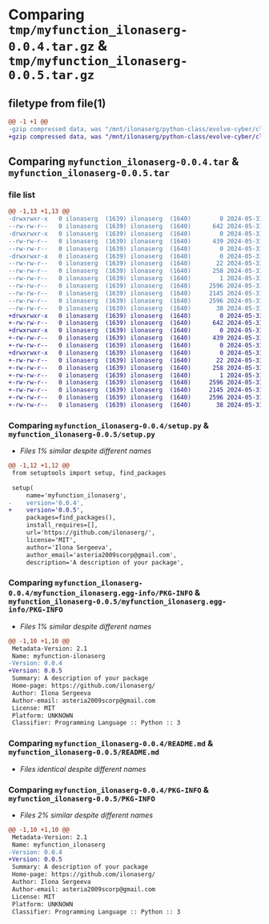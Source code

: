 # Comparing `tmp/myfunction_ilonaserg-0.0.4.tar.gz` & `tmp/myfunction_ilonaserg-0.0.5.tar.gz`

## filetype from file(1)

```diff
@@ -1 +1 @@
-gzip compressed data, was "/mnt/ilonaserg/python-class/evolve-cyber/class5/dist/tmp2adpkxac/myfunction_ilonaserg-0.0.4.tar", last modified: Fri May 31 23:32:00 2024, max compression
+gzip compressed data, was "/mnt/ilonaserg/python-class/evolve-cyber/class5/dist/tmpwq1r2puh/myfunction_ilonaserg-0.0.5.tar", last modified: Fri May 31 23:37:10 2024, max compression
```

## Comparing `myfunction_ilonaserg-0.0.4.tar` & `myfunction_ilonaserg-0.0.5.tar`

### file list

```diff
@@ -1,13 +1,13 @@
-drwxrwxr-x   0 ilonaserg  (1639) ilonaserg  (1640)        0 2024-05-31 23:32:00.000000 myfunction_ilonaserg-0.0.4/
--rw-rw-r--   0 ilonaserg  (1639) ilonaserg  (1640)      642 2024-05-31 23:31:47.000000 myfunction_ilonaserg-0.0.4/setup.py
-drwxrwxr-x   0 ilonaserg  (1639) ilonaserg  (1640)        0 2024-05-31 23:32:00.000000 myfunction_ilonaserg-0.0.4/myfunctions_ilonaserg/
--rw-rw-r--   0 ilonaserg  (1639) ilonaserg  (1640)      439 2024-05-31 22:51:19.000000 myfunction_ilonaserg-0.0.4/myfunctions_ilonaserg/math.py
--rw-rw-r--   0 ilonaserg  (1639) ilonaserg  (1640)        0 2024-05-31 22:45:01.000000 myfunction_ilonaserg-0.0.4/myfunctions_ilonaserg/__init__.py
-drwxrwxr-x   0 ilonaserg  (1639) ilonaserg  (1640)        0 2024-05-31 23:32:00.000000 myfunction_ilonaserg-0.0.4/myfunction_ilonaserg.egg-info/
--rw-rw-r--   0 ilonaserg  (1639) ilonaserg  (1640)       22 2024-05-31 23:32:00.000000 myfunction_ilonaserg-0.0.4/myfunction_ilonaserg.egg-info/top_level.txt
--rw-rw-r--   0 ilonaserg  (1639) ilonaserg  (1640)      258 2024-05-31 23:32:00.000000 myfunction_ilonaserg-0.0.4/myfunction_ilonaserg.egg-info/SOURCES.txt
--rw-rw-r--   0 ilonaserg  (1639) ilonaserg  (1640)        1 2024-05-31 23:32:00.000000 myfunction_ilonaserg-0.0.4/myfunction_ilonaserg.egg-info/dependency_links.txt
--rw-rw-r--   0 ilonaserg  (1639) ilonaserg  (1640)     2596 2024-05-31 23:32:00.000000 myfunction_ilonaserg-0.0.4/myfunction_ilonaserg.egg-info/PKG-INFO
--rw-rw-r--   0 ilonaserg  (1639) ilonaserg  (1640)     2145 2024-05-31 23:22:22.000000 myfunction_ilonaserg-0.0.4/README.md
--rw-rw-r--   0 ilonaserg  (1639) ilonaserg  (1640)     2596 2024-05-31 23:32:00.000000 myfunction_ilonaserg-0.0.4/PKG-INFO
--rw-rw-r--   0 ilonaserg  (1639) ilonaserg  (1640)       38 2024-05-31 23:32:00.000000 myfunction_ilonaserg-0.0.4/setup.cfg
+drwxrwxr-x   0 ilonaserg  (1639) ilonaserg  (1640)        0 2024-05-31 23:37:10.000000 myfunction_ilonaserg-0.0.5/
+-rw-rw-r--   0 ilonaserg  (1639) ilonaserg  (1640)      642 2024-05-31 23:36:57.000000 myfunction_ilonaserg-0.0.5/setup.py
+drwxrwxr-x   0 ilonaserg  (1639) ilonaserg  (1640)        0 2024-05-31 23:37:10.000000 myfunction_ilonaserg-0.0.5/myfunctions_ilonaserg/
+-rw-rw-r--   0 ilonaserg  (1639) ilonaserg  (1640)      439 2024-05-31 22:51:19.000000 myfunction_ilonaserg-0.0.5/myfunctions_ilonaserg/math.py
+-rw-rw-r--   0 ilonaserg  (1639) ilonaserg  (1640)        0 2024-05-31 22:45:01.000000 myfunction_ilonaserg-0.0.5/myfunctions_ilonaserg/__init__.py
+drwxrwxr-x   0 ilonaserg  (1639) ilonaserg  (1640)        0 2024-05-31 23:37:09.000000 myfunction_ilonaserg-0.0.5/myfunction_ilonaserg.egg-info/
+-rw-rw-r--   0 ilonaserg  (1639) ilonaserg  (1640)       22 2024-05-31 23:37:09.000000 myfunction_ilonaserg-0.0.5/myfunction_ilonaserg.egg-info/top_level.txt
+-rw-rw-r--   0 ilonaserg  (1639) ilonaserg  (1640)      258 2024-05-31 23:37:09.000000 myfunction_ilonaserg-0.0.5/myfunction_ilonaserg.egg-info/SOURCES.txt
+-rw-rw-r--   0 ilonaserg  (1639) ilonaserg  (1640)        1 2024-05-31 23:37:09.000000 myfunction_ilonaserg-0.0.5/myfunction_ilonaserg.egg-info/dependency_links.txt
+-rw-rw-r--   0 ilonaserg  (1639) ilonaserg  (1640)     2596 2024-05-31 23:37:09.000000 myfunction_ilonaserg-0.0.5/myfunction_ilonaserg.egg-info/PKG-INFO
+-rw-rw-r--   0 ilonaserg  (1639) ilonaserg  (1640)     2145 2024-05-31 23:22:22.000000 myfunction_ilonaserg-0.0.5/README.md
+-rw-rw-r--   0 ilonaserg  (1639) ilonaserg  (1640)     2596 2024-05-31 23:37:10.000000 myfunction_ilonaserg-0.0.5/PKG-INFO
+-rw-rw-r--   0 ilonaserg  (1639) ilonaserg  (1640)       38 2024-05-31 23:37:10.000000 myfunction_ilonaserg-0.0.5/setup.cfg
```

### Comparing `myfunction_ilonaserg-0.0.4/setup.py` & `myfunction_ilonaserg-0.0.5/setup.py`

 * *Files 1% similar despite different names*

```diff
@@ -1,12 +1,12 @@
 from setuptools import setup, find_packages
 
 setup(
     name='myfunction_ilonaserg',
-    version='0.0.4',
+    version='0.0.5',
     packages=find_packages(),
     install_requires=[],
     url='https://github.com/ilonaserg/',
     license='MIT',
     author='Ilona Sergeeva',
     author_email='asteria2009scorp@gmail.com',
     description='A description of your package',
```

### Comparing `myfunction_ilonaserg-0.0.4/myfunction_ilonaserg.egg-info/PKG-INFO` & `myfunction_ilonaserg-0.0.5/myfunction_ilonaserg.egg-info/PKG-INFO`

 * *Files 1% similar despite different names*

```diff
@@ -1,10 +1,10 @@
 Metadata-Version: 2.1
 Name: myfunction-ilonaserg
-Version: 0.0.4
+Version: 0.0.5
 Summary: A description of your package
 Home-page: https://github.com/ilonaserg/
 Author: Ilona Sergeeva
 Author-email: asteria2009scorp@gmail.com
 License: MIT
 Platform: UNKNOWN
 Classifier: Programming Language :: Python :: 3
```

### Comparing `myfunction_ilonaserg-0.0.4/README.md` & `myfunction_ilonaserg-0.0.5/README.md`

 * *Files identical despite different names*

### Comparing `myfunction_ilonaserg-0.0.4/PKG-INFO` & `myfunction_ilonaserg-0.0.5/PKG-INFO`

 * *Files 2% similar despite different names*

```diff
@@ -1,10 +1,10 @@
 Metadata-Version: 2.1
 Name: myfunction_ilonaserg
-Version: 0.0.4
+Version: 0.0.5
 Summary: A description of your package
 Home-page: https://github.com/ilonaserg/
 Author: Ilona Sergeeva
 Author-email: asteria2009scorp@gmail.com
 License: MIT
 Platform: UNKNOWN
 Classifier: Programming Language :: Python :: 3
```

